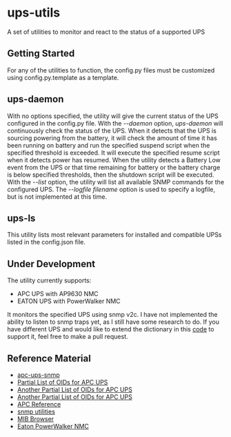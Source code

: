 # ups-utils
A set of utilities to monitor and react to the status of a supported UPS

## Getting Started
For any of the utilities to function, the config.py files must be customized using config.py.template as 
a template.

## ups-daemon
With no options specified, the utility will give the current status of the UPS configured in the config.py file.
With the *--daemon* option, *ups-daemon* will continuously check the status of the UPS.  When it detects that
the UPS is sourcing powering from the battery, it will check the amount of time it has been running on battery
and run the specified suspend script when the specified threshold is exceeded.  It will execute the specified
resume script when it detects power has resumed.  When the utility detects a Battery Low event from the UPS or
that time remaining for battery or the battery charge is below specified thresholds, then the shutdown script
will be executed. With the *--list* option, the utility will list all available SNMP commands for the configured
UPS.  The *--logfile filename* option is used to specify a logfile, but is not implemented at this time.

## ups-ls
This utility lists most relevant parameters for installed and compatible UPSs listed in the config.json file.

## Under Development
The utility currently supports:
* APC UPS with AP9630 NMC 
* EATON UPS with PowerWalker NMC

It monitors the specified UPS using snmp v2c.  I have not implemented the ability to listen to snmp traps
yet, as I still have some research to do.  If you have different UPS and would like to extend the dictionary
in this [code](https://github.com/Ricks-Lab/ups-utils/blob/master/UPSmodules/UPSmodule.py) to support it, feel free to make a pull request.

## Reference Material
* [apc-ups-snmp](https://github.com/phillipsnick/apc-ups-snmp)
* [Partial List of OIDs for APC UPS](https://www.opsview.com/resources/monitoring/blog/monitoring-apc-ups-useful-oids)
* [Another Partial List of OIDs for APC UPS](https://www.itninja.com/blog/view/snmp-oids-for-apc-smart-ups-3000-rm-xl)
* [Another Partial List of OIDs for APC UPS](https://wiki.netxms.org/wiki/UPS_Monitoring_(APC)_via_SNMP)
* [APC Reference](https://www.apc.com/salestools/LFLG-AFACYW/LFLG-AFACYW_R1_EN.pdf)
* [snmp utilities](http://www.net-snmp.org/docs/man/)
* [MIB Browser](http://www.ireasoning.com/)
* [Eaton PowerWalker NMC](https://powerwalker.com/?page=nmc&lang=en)
